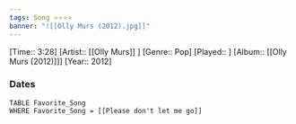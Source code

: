 ```yaml
---
tags: Song ⭐⭐⭐⭐ 
banner: "![[Olly Murs (2012).jpg]]"
---
```

[Time:: 3:28]
[Artist:: [[Olly Murs]] ]
[Genre:: Pop]
[Played:: ]
[Album:: [[Olly Murs (2012)]]]
[Year:: 2012]
### Dates
````dataview
TABLE Favorite_Song
WHERE Favorite_Song = [[Please don't let me go]]
````
